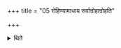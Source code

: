 +++
title = "05 रोहिण्यामाधाय सर्वान्रोहान्रोहति"

+++

<details><summary>थिते</summary>

5. Having established (fires) under Rohiṇi constellation he ascends on all the heights.
</details>
